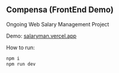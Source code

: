 ## Compensa (FrontEnd Demo)
Ongoing Web Salary Management Project

Demo: [salaryman.vercel.app](salaryman.vercel.app) 

How to run:
```bash
npm i
npm run dev
```
